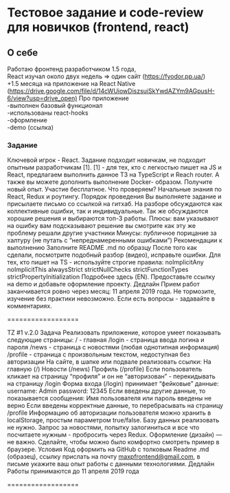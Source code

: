 # Тестовое задание и code-review для новичков (frontend, react)

## О себе  

Работаю фронтенд разработчиком 1.5 года,  
React изучал около двух недель => один сайт (<https://fyodor.pp.ua/>)  
+1.5 месяца на приложение на React Native (<https://drive.google.com/file/d/14cWUiowDiszsuiSkYwdAZYm9AGpusH-6/view?usp=drive_open)>
Про приложение  
-выполнен базовый функционал  
-использованы react-hooks  
-оформление  
-demo (ссылка)

### Задание

Ключевой игрок - React. Задание подходит новичкам, не подходит опытным разработчикам [1].
[1] - для тех, кто с легкостью пишет на JS и React, предлагаем выполнить данное ТЗ на TypeScript и Reach router. А также вы можете дополнить выполнение Docker-
образом. Получите новый опыт.
Участие бесплатное.
Что проверяем?
Начальные знания по React, Redux и роутингу.
Порядок проведения
Вы выполняете задание и присылаете письмо со ссылкой на гитхаб. На разборе обсуждаются как коллективные ошибки, так и индивидуальные. Так же 
обсуждаются хорошие решения и выбираются топ-3 работы.
Плюсы:
вам указывают на ошибку
вам подсказывают решение
вы смотрите как эту же проблему решали другие участники
Минусы:
публичное порицание за халтуру (не путать с “непреднамеренными ошибками”)
Рекомендации к выполнению
Заполните README .md по образцу
После того как сделали, посмотрите подобный разбор (видео), исправьте ошибки.
Для тех, кто пишет на TS - используйте строгие правила:
noImplicitAny
noImplicitThis
alwaysStrict
strictNullChecks
strictFunctionTypes
strictPropertyInitialization
Подробнее здесь (EN).
Предоставьте ссылку на demo и добавьте оформление проекту.
Дедлайн
Прием работ заканчивается ровно через месяц: 11 апреля 2019 года. Не тормозите, изучение без практики невозможно.
Если есть вопросы - задавайте в комментариях.

==================

TZ #1 v.2.0
Задача
Реализовать приложение, которое умеет показывать следующие страницы:
/ - главная
/login - страница ввода логина и пароля
/news - страница с новостями (любая однотипная информация)
/profile - страница с произвольным текстом, недоступная без авторизации
На сайте, в шапке или подвале реализовать ссылки:
На главную (/)
Новости (/news)
Профиль (/profile)
Если пользователь кликает на страницу “профиля” и он не “авторизован” - перекидывать на страницу /login
Форма входа (/login) принимает “фейковые” данные:
username: Admin
password: 12345
Если введены другие данные, то показывается сообщения:
Имя пользователя или пароль введены не верно
Если введены корректные данные, то перебрасывать на страницу /profile
Информацию об авторизации пользователя можно хранить в localStorage, простым параметром true/false. Базу данных реализовать не нужно.
Запрос за новостями, попытку залогиниться и все что посчитаете нужным - пробросить через Redux.
Оформление (дизайн) — не важно. Сделайте, чтобы можно было комфортно смотреть пример в браузере.
Условия
Код оформить на GitHub с толковым Readme .md (образец), ссылку прислать на почту maxpfrontend@gmail.com, в письме укажите ваш опыт работы с данными технологиями.
Дедлайн
Работы принимаются до 11 апреля 2019 года

==================